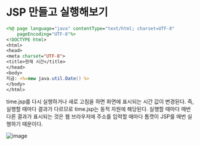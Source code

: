 # JSP 만들고 실행해보기
```jsp
<%@ page language="java" contentType="text/html; charset=UTF-8"
    pageEncoding="UTF-8"%>
<!DOCTYPE html>
<html>
<head>
<meta charset="UTF-8">
<title>현재 시간</title>
</head>
<body>
지금: <%=new java.util.Date() %>
</body>
</html>
```
time.jsp를 다시 실행하거나 새로 고침을 하면 화면에 표시되는 시간 값이 변경된다.
즉, 실행할 때마다 결과가 다르므로 time.jsp는 동적 자원에 해당된다. 
실행할 때마다 매번 다른 결과가 표시되는 것은 웹 브라우저에 주소를 입력할 때마다 톰캣이 JSP를 매번 실행하기 때문이다.

![image](https://github.com/GYUNGAEEEE/WebProgramming/assets/158580466/c11c7ba6-c3aa-4028-ac3b-1f5527ef973c)
